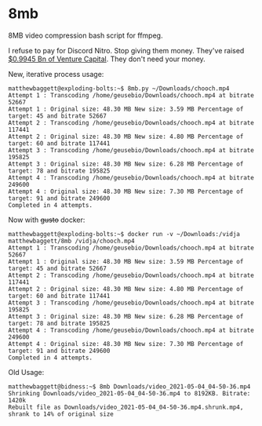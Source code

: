 # 8mb
8MB video compression bash script for ffmpeg. 

I refuse to pay for Discord Nitro. Stop giving them money. They've raised [$0.9945 Bn of Venture Capital](https://www.crunchbase.com/organization/discord/company_financials). They don't need your money.

New, iterative process usage:
```
matthewbaggett@exploding-bolts:~$ 8mb.py ~/Downloads/chooch.mp4
Attempt 1 : Transcoding /home/geusebio/Downloads/chooch.mp4 at bitrate 52667
Attempt 1 : Original size: 48.30 MB New size: 3.59 MB Percentage of target: 45 and bitrate 52667
Attempt 2 : Transcoding /home/geusebio/Downloads/chooch.mp4 at bitrate 117441
Attempt 2 : Original size: 48.30 MB New size: 4.80 MB Percentage of target: 60 and bitrate 117441
Attempt 3 : Transcoding /home/geusebio/Downloads/chooch.mp4 at bitrate 195825
Attempt 3 : Original size: 48.30 MB New size: 6.28 MB Percentage of target: 78 and bitrate 195825
Attempt 4 : Transcoding /home/geusebio/Downloads/chooch.mp4 at bitrate 249600
Attempt 4 : Original size: 48.30 MB New size: 7.30 MB Percentage of target: 91 and bitrate 249600
Completed in 4 attempts.
```

Now with ~~gusto~~ docker:
```
matthewbaggett@exploding-bolts:~$ docker run -v ~/Downloads:/vidja matthewbaggett/8mb /vidja/chooch.mp4
Attempt 1 : Transcoding /home/geusebio/Downloads/chooch.mp4 at bitrate 52667
Attempt 1 : Original size: 48.30 MB New size: 3.59 MB Percentage of target: 45 and bitrate 52667
Attempt 2 : Transcoding /home/geusebio/Downloads/chooch.mp4 at bitrate 117441
Attempt 2 : Original size: 48.30 MB New size: 4.80 MB Percentage of target: 60 and bitrate 117441
Attempt 3 : Transcoding /home/geusebio/Downloads/chooch.mp4 at bitrate 195825
Attempt 3 : Original size: 48.30 MB New size: 6.28 MB Percentage of target: 78 and bitrate 195825
Attempt 4 : Transcoding /home/geusebio/Downloads/chooch.mp4 at bitrate 249600
Attempt 4 : Original size: 48.30 MB New size: 7.30 MB Percentage of target: 91 and bitrate 249600
Completed in 4 attempts.
```

Old Usage:
```
matthewbaggett@bidness:~$ 8mb Downloads/video_2021-05-04_04-50-36.mp4
Shrinking Downloads/video_2021-05-04_04-50-36.mp4 to 8192KB. Bitrate: 1420k
Rebuilt file as Downloads/video_2021-05-04_04-50-36.mp4.shrunk.mp4, shrank to 14% of original size
```
